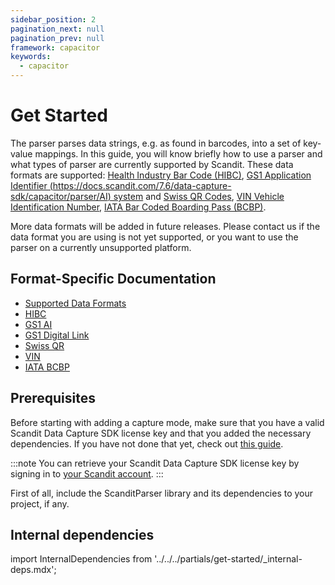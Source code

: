 ```yaml
---
sidebar_position: 2
pagination_next: null
pagination_prev: null
framework: capacitor
keywords:
  - capacitor
---
```


# Get Started

The parser parses data strings, e.g. as found in barcodes, into a set of key-value mappings. In this guide, you will know briefly how to use a parser and what types of parser are currently supported by Scandit. These data formats are supported: [Health Industry Bar Code (HIBC)](https://docs.scandit.com/7.6/data-capture-sdk/capacitor/parser/hibc.html), [GS1 Application Identifier (https://docs.scandit.com/7.6/data-capture-sdk/capacitor/parser/AI) system](https://docs.scandit.com/7.6/data-capture-sdk/capacitor/parser/gs1ai.html) and [Swiss QR Codes](https://docs.scandit.com/7.6/data-capture-sdk/capacitor/parser/swissqr.html), [VIN Vehicle Identification Number](https://docs.scandit.com/7.6/data-capture-sdk/capacitor/parser/vin.html), [IATA Bar Coded Boarding Pass (BCBP)](https://docs.scandit.com/7.6/data-capture-sdk/capacitor/parser/iata-bcbp.html).

More data formats will be added in future releases. Please contact us if the data format you are using is not yet supported, or you want to use the parser on a currently unsupported platform.

## Format-Specific Documentation

- [Supported Data Formats](https://docs.scandit.com/7.6/data-capture-sdk/capacitor/parser/formats.html)
- [HIBC](https://docs.scandit.com/7.6/data-capture-sdk/capacitor/parser/hibc.html)
- [GS1 AI](https://docs.scandit.com/7.6/data-capture-sdk/capacitor/parser/gs1ai.html)
- [GS1 Digital Link](https://docs.scandit.com/7.6/data-capture-sdk/capacitor/parser/gs1-digital-link.html)
- [Swiss QR](https://docs.scandit.com/7.6/data-capture-sdk/capacitor/parser/swissqr.html)
- [VIN](https://docs.scandit.com/7.6/data-capture-sdk/capacitor/parser/vin.html)
- [IATA BCBP](https://docs.scandit.com/7.6/data-capture-sdk/capacitor/parser/iata-bcbp.html)

## Prerequisites

Before starting with adding a capture mode, make sure that you have a valid Scandit Data Capture SDK license key and that you added the necessary dependencies. If you have not done that yet, check out [this guide](../add-sdk.md).

:::note
You can retrieve your Scandit Data Capture SDK license key by signing in to [your Scandit account](https://ssl.scandit.com/dashboard/sign-in).
:::

First of all, include the ScanditParser library and its dependencies to your project, if any.

## Internal dependencies

import InternalDependencies from '../../../partials/get-started/_internal-deps.mdx';

<InternalDependencies/>

